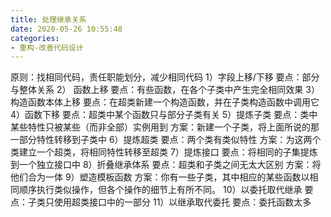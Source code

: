 ```yaml
---
title: 处理继承关系
date: 2020-05-26 10:55:48
categories:
- 重构-改善代码设计
---
```

原则：找相同代码，责任职能划分，减少相同代码
1）字段上移/下移
要点：部分与整体关系
2） 函数上移
要点：有些函数，在各个子类中产生完全相同效果
3）构造函数本体上移
要点：在超类新建一个构造函数，并在子类构造函数中调用它
4）函数下移
要点：超类中某个函数只与部分子类有关
5）提炼子类
要点：类中某些特性只被某些（而非全部）实例用到
方案：新建一个子类，将上面所说的那一部分特性转移到子类中
6）提炼超类
要点：两个类有类似特性
方案：为这两个类建立一个超类，将相同特性转移至超类
7）提炼接口
要点：将相同的子集提炼到一个独立接口中
8）折叠继承体系
要点：超类和子类之间无太大区别
方案：将他们合为一体
9）塑造模板函数
方案：你有一些子类，其中相应的某些函数以相同顺序执行类似操作，但各个操作的细节上有所不同。
10）以委托取代继承
要点：子类只使用超类接口中的一部分
11）以继承取代委托
要点：委托函数太多
